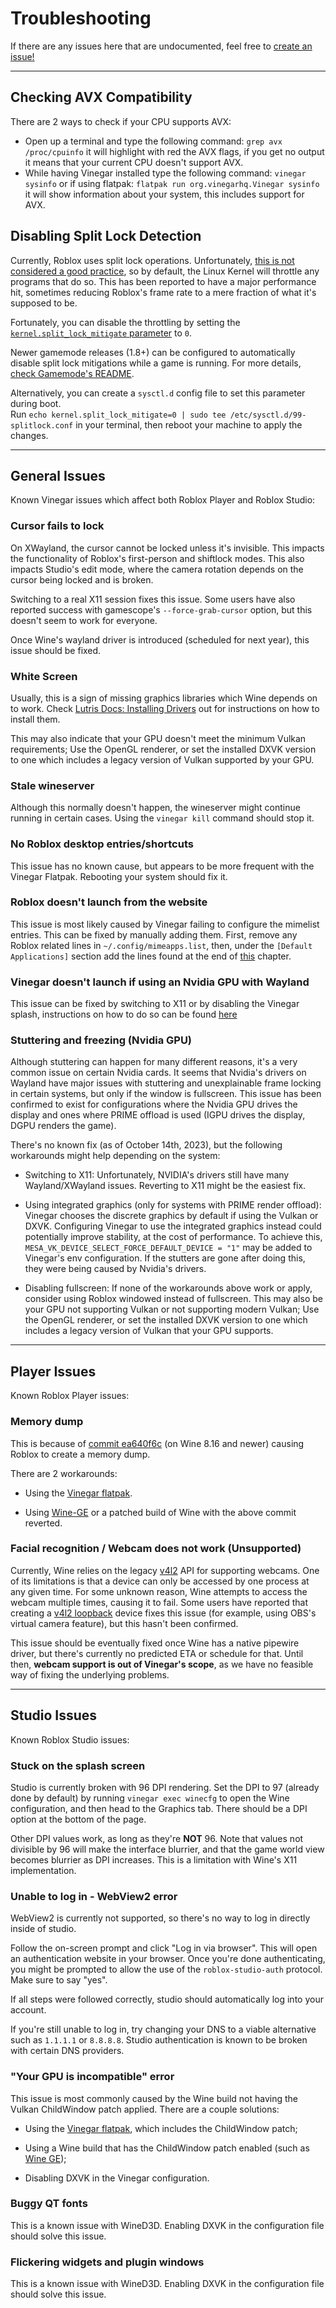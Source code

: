 # Troubleshooting

If there are any issues here that are undocumented, feel free to [create an issue!](https://github.com/vinegarhq/vinegarhq.github.io/issues/new/choose)

---

## Checking AVX Compatibility

There are 2 ways to check if your CPU supports AVX:

- Open up a terminal and type the following command: `grep avx /proc/cpuinfo` it will highlight with red the AVX flags, if you get no output it means that your current CPU doesn't support AVX.
- While having Vinegar installed type the following command: `vinegar sysinfo` or if using flatpak: `flatpak run org.vinegarhq.Vinegar sysinfo` it will show information about your system, this includes support for AVX.

## Disabling Split Lock Detection

Currently, Roblox uses split lock operations. Unfortunately, [this is not considered a good practice](https://lwn.net/Articles/790464/), so by default, the Linux Kernel will throttle any programs that do so. This has been reported to have a major performance hit, sometimes reducing Roblox's frame rate to a mere fraction of what it's supposed to be.

Fortunately, you can disable the throttling by setting the [`kernel.split_lock_mitigate` parameter](https://docs.kernel.org/admin-guide/sysctl/kernel.html#split-lock-mitigate-x86-only) to `0`.

Newer gamemode releases (1.8+) can be configured to automatically disable split lock mitigations while a game is running. For more details, [check Gamemode's README](https://github.com/FeralInteractive/gamemode/blob/master/README.md#configuration).

Alternatively, you can create a `sysctl.d` config file to set this parameter during boot.  
Run `echo kernel.split_lock_mitigate=0 | sudo tee /etc/sysctl.d/99-splitlock.conf` in your terminal, then reboot your machine to apply the changes.

---

## General Issues

Known Vinegar issues which affect both Roblox Player and Roblox Studio:

### Cursor fails to lock

On XWayland, the cursor cannot be locked unless it's invisible. This impacts the functionality of Roblox's first-person and shiftlock modes. This also impacts Studio's edit mode, where the camera rotation depends on the cursor being locked and is broken.

Switching to a real X11 session fixes this issue. Some users have also reported success with gamescope's `--force-grab-cursor` option, but this doesn't seem to work for everyone.

Once Wine's wayland driver is introduced (scheduled for next year), this issue should be fixed.

### White Screen

Usually, this is a sign of missing graphics libraries which Wine depends on to work. Check [Lutris Docs: Installing Drivers](https://github.com/lutris/docs/blob/master/InstallingDrivers.md) out for instructions on how to install them.

This may also indicate that your GPU doesn't meet the minimum Vulkan requirements; Use the OpenGL renderer, or set the installed DXVK version to one which includes a legacy version of Vulkan supported by your GPU.

### Stale wineserver

Although this normally doesn't happen, the wineserver might continue running in certain cases. Using the `vinegar kill` command should stop it.

### No Roblox desktop entries/shortcuts

This issue has no known cause, but appears to be more frequent with the Vinegar Flatpak. Rebooting your system should fix it.

### Roblox doesn't launch from the website

This issue is most likely caused by Vinegar failing to configure the mimelist entries. This can be fixed by manually adding them.
First, remove any Roblox related lines in `~/.config/mimeapps.list`, then, under the `[Default Applications]` section add the lines found at the end of [this](https://vinegarhq.org/Installation/guides/source.html#installing-vinegar) chapter.

### Vinegar doesn't launch if using an Nvidia GPU with Wayland

This issue can be fixed by switching to X11 or by disabling the Vinegar splash, instructions on how to do so can be found [here](https://vinegarhq.org/Configuration/index.html#splash-configuration)

### Stuttering and freezing (Nvidia GPU)

Although stuttering can happen for many different reasons, it's a very common issue on certain Nvidia cards. It seems that Nvidia's drivers on Wayland have major issues with stuttering and unexplainable frame locking in certain systems, but only if the window is fullscreen. This issue has been confirmed to exist for configurations where the Nvidia GPU drives the display and ones where PRIME offload is used (IGPU drives the display, DGPU renders the game).

There's no known fix (as of October 14th, 2023), but the following workarounds might help depending on the system:

- Switching to X11:
  Unfortunately, NVIDIA's drivers still have many Wayland/XWayland issues. Reverting to X11 might be the easiest fix.

- Using integrated graphics (only for systems with PRIME render offload):
  Vinegar chooses the discrete graphics by default if using the Vulkan or DXVK. Configuring Vinegar to use the integrated graphics instead could potentially improve stability, at the cost of performance. To achieve this, `MESA_VK_DEVICE_SELECT_FORCE_DEFAULT_DEVICE = "1"` may be added to Vinegar's env configuration.
  If the stutters are gone after doing this, they were being caused by Nvidia's drivers.

- Disabling fullscreen:
  If none of the workarounds above work or apply, consider using Roblox windowed instead of fullscreen.
  This may also be your GPU not supporting Vulkan or not supporting modern Vulkan; Use the OpenGL renderer, or set the installed DXVK version to one which includes a legacy version of Vulkan that your GPU supports.

---

## Player Issues

Known Roblox Player issues:

### Memory dump

This is because of [commit ea640f6c](https://gitlab.winehq.org/wine/wine/-/commit/ea640f6cece7660ffc853b7d574fbe52af34901a) (on Wine 8.16 and newer) causing Roblox to create a memory dump.

There are 2 workarounds:

- Using the [Vinegar flatpak](https://vinegarhq.org/Installation/guides/flatpak.html).

- Using [Wine-GE](https://github.com/GloriousEggroll/wine-ge-custom/releases) or a patched build of Wine with the above commit reverted.

### Facial recognition / Webcam does not work (Unsupported)

Currently, Wine relies on the legacy [v4l2](https://www.kernel.org/doc/html/latest/userspace-api/media/v4l/v4l2.html) API for supporting webcams. One of its limitations is that a device can only be accessed by one process at any given time. For some unknown reason, Wine attempts to access the webcam multiple times, causing it to fail.
Some users have reported that creating a [v4l2 loopback](https://github.com/umlaeute/v4l2loopback) device fixes this issue (for example, using OBS's virtual camera feature), but this hasn't been confirmed.

This issue should be eventually fixed once Wine has a native pipewire driver, but there's currently no predicted ETA or schedule for that. Until then, **webcam support is out of Vinegar's scope**, as we have no feasible way of fixing the underlying problems.

---

## Studio Issues

Known Roblox Studio issues:

### Stuck on the splash screen

Studio is currently broken with 96 DPI rendering. Set the DPI to 97 (already done by default) by running `vinegar exec winecfg` to open the Wine configuration, and then head to the Graphics tab. There should be a DPI option at the bottom of the page.

Other DPI values work, as long as they're **NOT** 96. Note that values not divisible by 96 will make the interface blurrier, and that the game world view becomes blurrier as DPI increases. This is a limitation with Wine's X11 implementation.

### Unable to log in - WebView2 error

WebView2 is currently not supported, so there's no way to log in directly inside of studio.

Follow the on-screen prompt and click "Log in via browser". This will open an authentication website in your browser. Once you're done authenticating, you might be prompted to allow the use of the `roblox-studio-auth` protocol. Make sure to say "yes".

If all steps were followed correctly, studio should automatically log into your account.

If you're still unable to log in, try changing your DNS to a viable alternative such as `1.1.1.1` or `8.8.8.8`. Studio authentication is known to be broken with certain DNS providers. 

### "Your GPU is incompatible" error

This issue is most commonly caused by the Wine build not having the Vulkan ChildWindow patch applied. There are a couple solutions:

- Using the [Vinegar flatpak](https://vinegarhq.org/Installation/guides/flatpak.html), which includes the ChildWindow patch;

- Using a Wine build that has the ChildWindow patch enabled (such as [Wine GE](https://github.com/GloriousEggroll/wine-ge-custom));

- Disabling DXVK in the Vinegar configuration.

### Buggy QT fonts

This is a known issue with WineD3D. Enabling DXVK in the configuration file should solve this issue.

### Flickering widgets and plugin windows

This is a known issue with WineD3D. Enabling DXVK in the configuration file should solve this issue.

